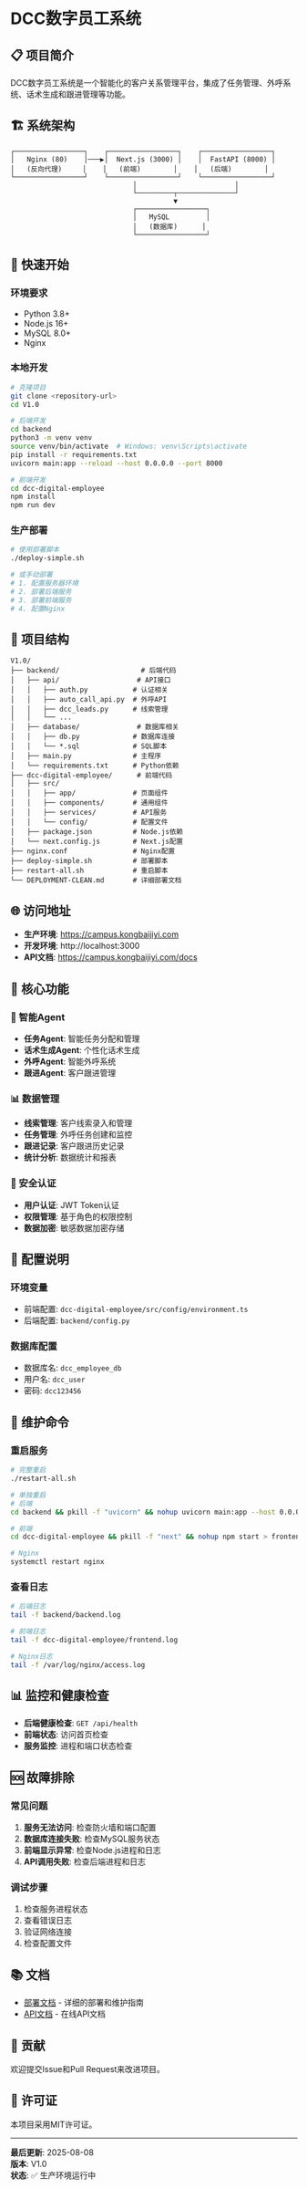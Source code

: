 # DCC数字员工系统

## 📋 项目简介

DCC数字员工系统是一个智能化的客户关系管理平台，集成了任务管理、外呼系统、话术生成和跟进管理等功能。

## 🏗️ 系统架构

```
┌─────────────────┐    ┌─────────────────┐    ┌─────────────────┐
│   Nginx (80)    │───▶│  Next.js (3000) │    │  FastAPI (8000) │
│   (反向代理)     │    │   (前端)        │    │   (后端)        │
└─────────────────┘    └─────────────────┘    └─────────────────┘
                              │                        │
                              └─────────┬──────────────┘
                                        ▼
                              ┌─────────────────┐
                              │   MySQL         │
                              │   (数据库)      │
                              └─────────────────┘
```

## 🚀 快速开始

### 环境要求
- Python 3.8+
- Node.js 16+
- MySQL 8.0+
- Nginx

### 本地开发
```bash
# 克隆项目
git clone <repository-url>
cd V1.0

# 后端开发
cd backend
python3 -m venv venv
source venv/bin/activate  # Windows: venv\Scripts\activate
pip install -r requirements.txt
uvicorn main:app --reload --host 0.0.0.0 --port 8000

# 前端开发
cd dcc-digital-employee
npm install
npm run dev
```

### 生产部署
```bash
# 使用部署脚本
./deploy-simple.sh

# 或手动部署
# 1. 配置服务器环境
# 2. 部署后端服务
# 3. 部署前端服务
# 4. 配置Nginx
```

## 📁 项目结构

```
V1.0/
├── backend/                    # 后端代码
│   ├── api/                   # API接口
│   │   ├── auth.py           # 认证相关
│   │   ├── auto_call_api.py  # 外呼API
│   │   ├── dcc_leads.py      # 线索管理
│   │   └── ...
│   ├── database/              # 数据库相关
│   │   ├── db.py             # 数据库连接
│   │   └── *.sql             # SQL脚本
│   ├── main.py               # 主程序
│   └── requirements.txt      # Python依赖
├── dcc-digital-employee/      # 前端代码
│   ├── src/
│   │   ├── app/              # 页面组件
│   │   ├── components/       # 通用组件
│   │   ├── services/         # API服务
│   │   └── config/           # 配置文件
│   ├── package.json          # Node.js依赖
│   └── next.config.js        # Next.js配置
├── nginx.conf                # Nginx配置
├── deploy-simple.sh          # 部署脚本
├── restart-all.sh            # 重启脚本
└── DEPLOYMENT-CLEAN.md       # 详细部署文档
```

## 🌐 访问地址

- **生产环境**: https://campus.kongbaijiyi.com
- **开发环境**: http://localhost:3000
- **API文档**: https://campus.kongbaijiyi.com/docs

## 🔧 核心功能

### 🤖 智能Agent
- **任务Agent**: 智能任务分配和管理
- **话术生成Agent**: 个性化话术生成
- **外呼Agent**: 智能外呼系统
- **跟进Agent**: 客户跟进管理

### 📊 数据管理
- **线索管理**: 客户线索录入和管理
- **任务管理**: 外呼任务创建和监控
- **跟进记录**: 客户跟进历史记录
- **统计分析**: 数据统计和报表

### 🔐 安全认证
- **用户认证**: JWT Token认证
- **权限管理**: 基于角色的权限控制
- **数据加密**: 敏感数据加密存储

## 📝 配置说明

### 环境变量
- 前端配置: `dcc-digital-employee/src/config/environment.ts`
- 后端配置: `backend/config.py`

### 数据库配置
- 数据库名: `dcc_employee_db`
- 用户名: `dcc_user`
- 密码: `dcc123456`

## 🔧 维护命令

### 重启服务
```bash
# 完整重启
./restart-all.sh

# 单独重启
# 后端
cd backend && pkill -f "uvicorn" && nohup uvicorn main:app --host 0.0.0.0 --port 8000 > backend.log 2>&1 &

# 前端
cd dcc-digital-employee && pkill -f "next" && nohup npm start > frontend.log 2>&1 &

# Nginx
systemctl restart nginx
```

### 查看日志
```bash
# 后端日志
tail -f backend/backend.log

# 前端日志
tail -f dcc-digital-employee/frontend.log

# Nginx日志
tail -f /var/log/nginx/access.log
```

## 📊 监控和健康检查

- **后端健康检查**: `GET /api/health`
- **前端状态**: 访问首页检查
- **服务监控**: 进程和端口状态检查

## 🆘 故障排除

### 常见问题
1. **服务无法访问**: 检查防火墙和端口配置
2. **数据库连接失败**: 检查MySQL服务状态
3. **前端显示异常**: 检查Node.js进程和日志
4. **API调用失败**: 检查后端进程和日志

### 调试步骤
1. 检查服务进程状态
2. 查看错误日志
3. 验证网络连接
4. 检查配置文件

## 📚 文档

- [部署文档](DEPLOYMENT-CLEAN.md) - 详细的部署和维护指南
- [API文档](https://campus.kongbaijiyi.com/docs) - 在线API文档

## 🤝 贡献

欢迎提交Issue和Pull Request来改进项目。

## 📄 许可证

本项目采用MIT许可证。

---

**最后更新**: 2025-08-08  
**版本**: V1.0  
**状态**: ✅ 生产环境运行中
